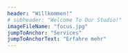 ```yaml
---
header: "Willkommen!"
# subheader: "Welcome To Our Studio!"
imageFileName: "focus.jpg"
jumpToAnchor: "Services"
jumpToAnchorText: "Erfahre mehr"
---
```

